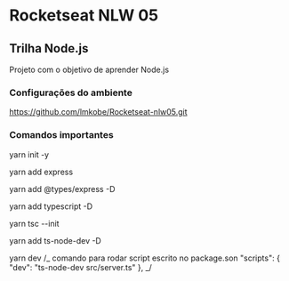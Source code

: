 # Rocketseat NLW 05

## Trilha Node.js

Projeto com o objetivo de aprender Node.js

### Configurações do ambiente

https://github.com/lmkobe/Rocketseat-nlw05.git

### Comandos importantes

yarn init -y

yarn add express

yarn add @types/express -D

yarn add typescript -D

yarn tsc --init

yarn add ts-node-dev -D

yarn dev
/_ comando para rodar script escrito no package.son
"scripts": {
"dev": "ts-node-dev src/server.ts"
},
_/
